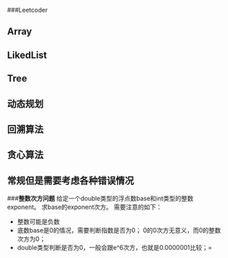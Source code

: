 ###Leetcoder

## Array

## LikedList

## Tree

## 动态规划

## 回溯算法

## 贪心算法


## 常规但是需要考虑各种错误情况
###**整数次方问题**
给定一个double类型的浮点数base和int类型的整数exponent。
求base的exponent次方。
需要注意的如下：

- 整数可能是负数
- 底数base是0的情况，需要判断指数是否为0；
  0的0次方无意义，而0的整数次方为0；
- double类型判断是否为0，一般会跟e^6次方，也就是0.0000001比较；=
